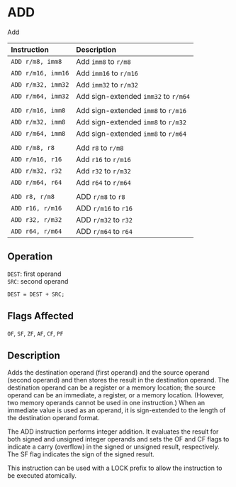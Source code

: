 # ADD
Add

| Instruction        | Description                          |
| :----------------- | :----------------------------------- |
| `ADD r/m8, imm8`   | Add `imm8` to `r/m8`                 |
| `ADD r/m16, imm16` | Add `imm16` to `r/m16`               |
| `ADD r/m32, imm32` | Add `imm32` to `r/m32`               |
| `ADD r/m64, imm32` | Add sign-extended `imm32` to `r/m64` |
|                    |                                      |
| `ADD r/m16, imm8`  | Add sign-extended `imm8` to `r/m16`  |
| `ADD r/m32, imm8`  | Add sign-extended `imm8` to `r/m32`  |
| `ADD r/m64, imm8`  | Add sign-extended `imm8` to `r/m64`  |
|                    |                                      |
| `ADD r/m8, r8`     | Add `r8` to `r/m8`                   |
| `ADD r/m16, r16`   | Add `r16` to `r/m16`                 |
| `ADD r/m32, r32`   | Add `r32` to `r/m32`                 |
| `ADD r/m64, r64`   | Add `r64` to `r/m64`                 |
|                    |                                      |
| `ADD r8, r/m8`     | ADD `r/m8` to `r8`                   |
| `ADD r16, r/m16`   | ADD `r/m16` to `r16`                 |
| `ADD r32, r/m32`   | ADD `r/m32` to `r32`                 |
| `ADD r64, r/m64`   | ADD `r/m64` to `r64`                 |

## Operation
`DEST`: first operand\
`SRC`: second operand
```rust,no_run,noplayground,ignore
DEST = DEST + SRC;
```

## Flags Affected
`OF`, `SF`, `ZF`, `AF`, `CF`, `PF`

## Description
Adds the destination operand (first operand) and the source operand (second operand) and then stores the result in the destination operand. The destination operand can be a register or a memory location; the source operand can be an immediate, a register, or a memory location. (However, two memory operands cannot be used in one instruction.) When an immediate value is used as an operand, it is sign-extended to the length of the destination operand format.

The ADD instruction performs integer addition. It evaluates the result for both signed and unsigned integer operands and sets the OF and CF flags to indicate a carry (overflow) in the signed or unsigned result, respectively. The SF flag indicates the sign of the signed result.

This instruction can be used with a LOCK prefix to allow the instruction to be executed atomically.
